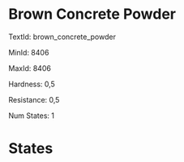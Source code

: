 # Brown Concrete Powder

TextId: brown_concrete_powder

MinId: 8406

MaxId: 8406

Hardness: 0,5

Resistance: 0,5


Num States: 1

# States
```

```